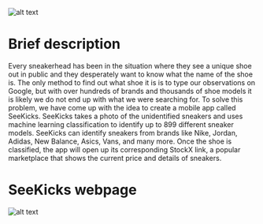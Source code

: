 ![alt text](https://github.com/UBC-CPEN291/project-team-lambeosaurus/blob/main/README%20photos/SeeKicks_logo_1.png?raw=true)


# Brief description
Every sneakerhead has been in the situation where they see a unique shoe out in public and they desperately want to know what the name of the shoe is. 
The only method to find out what shoe it is is to type our observations on Google, but with over hundreds of brands and thousands of shoe models it is 
likely we do not end up with what we were searching for. To solve this problem, we have come up with the idea to create a mobile app called SeeKicks. 
SeeKicks takes a photo of the unidentified sneakers and uses machine learning classification to identify up to 899 different sneaker models. SeeKicks 
can identify sneakers from brands like Nike, Jordan, Adidas, New Balance, Asics, Vans, and many more. Once the shoe is classified, the app will open up
its corresponding StockX link, a popular marketplace that shows the current price and details of sneakers. 

# SeeKicks webpage
![alt text](https://github.com/UBC-CPEN291/project-team-lambeosaurus/blob/main/README%20photos/web%20demo%202.jpg?raw=true)
